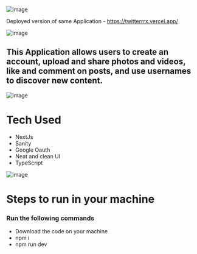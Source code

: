 ![image](https://github.com/Aseem5047/twitter/assets/80787027/5302cc42-838d-4a4a-92e3-8c03d2de71b3)

Deployed version of same Application - https://twitterrrx.vercel.app/

![image](https://user-images.githubusercontent.com/80787027/229783497-fd711df7-a9a0-4dbe-89ca-b8e2e0c6cb6f.png)

## This Application allows users to create an account, upload and share photos and videos, like and comment on posts, and use usernames to discover new content.

![image](https://github.com/Aseem5047/twitter/assets/80787027/da52f458-8761-4f63-94c9-16eb27ce33d8)

# Tech Used
  * NextJs
  * Sanity
  * Google Oauth
  * Neat and clean UI
  * TypeScript
  
  ![image](https://user-images.githubusercontent.com/80787027/229784584-25b9a91e-bd88-4a7b-8b05-6aa4156f66ce.png)
  
  # Steps to run in your machine
### Run the following commands
  * Download the code on your machine
  * npm i
  * npm run dev
